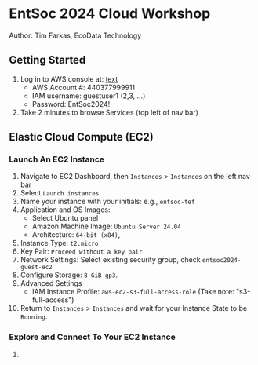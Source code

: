 # EntSoc 2024 Cloud Workshop
Author: Tim Farkas, EcoData Technology

## Getting Started

1. Log in to AWS console at: [text](https://tinyurl.com/entsoc2024-cloud-workshop)
    - AWS Account #: 440377999911
    - IAM username: guestuser1 (2,3, ...) 
    - Password: EntSoc2024!
2. Take 2 minutes to browse Services (top left of nav bar)

## Elastic Cloud Compute (EC2)

### Launch An EC2 Instance
1. Navigate to EC2 Dashboard, then `Instances` > `Instances` on the left nav bar
2. Select `Launch instances`
3. Name your instance with your initials: e.g., `entsoc-tef`
4. Application and OS Images: 
    - Select Ubuntu panel 
    - Amazon Machine Image: `Ubuntu Server 24.04`
    - Architecture: `64-bit (x84)`,
5. Instance Type: `t2.micro`
6. Key Pair: `Proceed without a key pair`
7. Network Settings: Select existing security group, check `entsoc2024-guest-ec2`
8. Configure Storage: `8 GiB gp3`.
9. Advanced Settings
    - IAM Instance Profile: `aws-ec2-s3-full-access-role` (Take note: "s3-full-access")
10. Return to `Instances` > `Instances` and wait for your Instance State to be `Running`.

### Explore and Connect To Your EC2 Instance

1. 